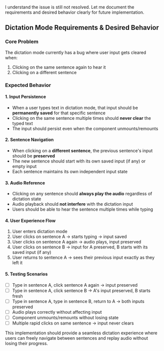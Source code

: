 I understand the issue is still not resolved. Let me document the requirements and desired behavior clearly for future implementation.

## Dictation Mode Requirements & Desired Behavior

### Core Problem
The dictation mode currently has a bug where user input gets cleared when:
1. Clicking on the same sentence again to hear it
2. Clicking on a different sentence

### Expected Behavior

#### 1. **Input Persistence**
- When a user types text in dictation mode, that input should be **permanently saved** for that specific sentence
- Clicking on the same sentence multiple times should **never clear** the typed text
- The input should persist even when the component unmounts/remounts

#### 2. **Sentence Navigation**
- When clicking on a **different sentence**, the previous sentence's input should be **preserved**
- The new sentence should start with its own saved input (if any) or empty input
- Each sentence maintains its own independent input state

#### 3. **Audio Reference**
- Clicking on any sentence should **always play the audio** regardless of dictation state
- Audio playback should **not interfere** with the dictation input
- Users should be able to hear the sentence multiple times while typing

#### 4. **User Experience Flow**
1. User enters dictation mode
2. User clicks on sentence A → starts typing → input saved
3. User clicks on sentence A again → audio plays, input preserved
4. User clicks on sentence B → input for A preserved, B starts with its saved input (if any)
5. User returns to sentence A → sees their previous input exactly as they left it

#### 5. **Testing Scenarios**
- [ ] Type in sentence A, click sentence A again → input preserved
- [ ] Type in sentence A, click sentence B → A's input preserved, B starts fresh
- [ ] Type in sentence A, type in sentence B, return to A → both inputs preserved
- [ ] Audio plays correctly without affecting input
- [ ] Component unmounts/remounts without losing state
- [ ] Multiple rapid clicks on same sentence → input never clears

This implementation should provide a seamless dictation experience where users can freely navigate between sentences and replay audio without losing their progress.
